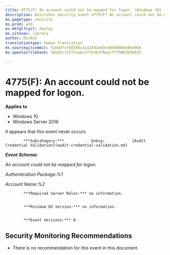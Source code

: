 ```yaml
---
title: 4775(F) An account could not be mapped for logon. (Windows 10)
description: Describes security event 4775(F) An account could not be mapped for logon.
ms.pagetype: security
ms.prod: w10
ms.mktglfcycl: deploy
ms.sitesec: library
author: Mir0sh
translationtype: Human Translation
ms.sourcegitcommit: fa5ddfcf9d394c41415d2ed3e305b8068e8be0b8
ms.openlocfilehash: 34592c15f37aa6c37fe3b3f0eecff79db2b5b935

---
```


# 4775(F): An account could not be mapped for logon.

**Applies to**
-   Windows 10
-   Windows Server 2016


It appears that this event never occurs.


            ***Subcategory:***            &nbsp;            [Audit Credential Validation](audit-credential-validation.md)
          

***Event Schema:***

*An account could not be mapped for logon.*

*Authentication Package:%1*

*Account Name:%2*


            ***Required Server Roles:*** no information.


            ***Minimum OS Version:*** no information.


            ***Event Versions:*** 0.

## Security Monitoring Recommendations

-   <span id="Reccomendations_No_Reccomendations" class="anchor"></span>There is no recommendation for this event in this document.




<!--HONumber=Jun16_HO4-->



